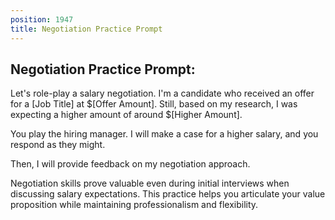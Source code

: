 ```yaml
---
position: 1947
title: Negotiation Practice Prompt
---
```


## Negotiation Practice Prompt:

Let's role-play a salary negotiation. I'm a candidate who received an offer for a [Job Title] at $[Offer Amount]. Still, based on my research, I was expecting a higher amount of around $[Higher Amount].





You play the hiring manager. I will make a case for a higher salary, and you respond as they might.





Then, I will provide feedback on my negotiation approach.



Negotiation skills prove valuable even during initial interviews when discussing salary expectations. This practice helps you articulate your value proposition while maintaining professionalism and flexibility.